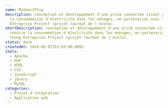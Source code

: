 ```yaml
---
name: MySmartPlug
description: conception et développement d'une prise connectée visant à réduire
  la consommation d'électricité dans les ménages, en partenariat avec le Young
  Entreprise Project (projet lauréat de l'école).
shortDescription: conception et développement d'une prise connectée visant à
  réduire la consommation d'électricité dans les ménages, en partenariat avec le
  Young Entreprise Project (projet lauréat de l'école).
status: done
createdAt: 2018-06-01T03:03:00.000Z
tools:
  - Apache
  - PHP
  - HTML
  - CSS
  - JavaScript
  - jQuery
  - MySQL
categories:
  - Projet d'intégration
  - Application web
---
```

